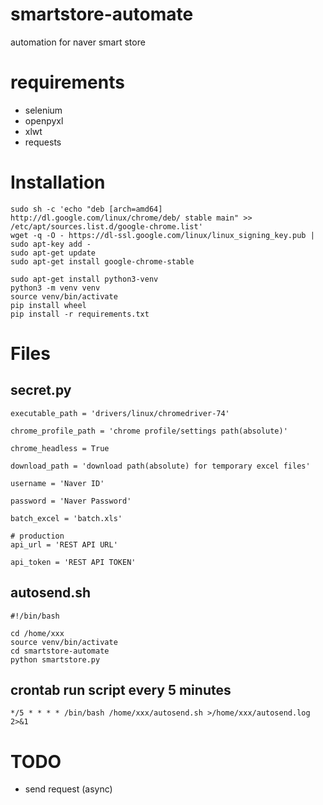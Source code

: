 # smartstore-automate
automation for naver smart store


# requirements

* selenium
* openpyxl
* xlwt
* requests

# Installation

```
sudo sh -c 'echo "deb [arch=amd64] http://dl.google.com/linux/chrome/deb/ stable main" >> /etc/apt/sources.list.d/google-chrome.list'
wget -q -O - https://dl-ssl.google.com/linux/linux_signing_key.pub | sudo apt-key add -
sudo apt-get update
sudo apt-get install google-chrome-stable

sudo apt-get install python3-venv
python3 -m venv venv
source venv/bin/activate
pip install wheel
pip install -r requirements.txt
```

# Files
## secret.py

```
executable_path = 'drivers/linux/chromedriver-74'

chrome_profile_path = 'chrome profile/settings path(absolute)'

chrome_headless = True

download_path = 'download path(absolute) for temporary excel files'

username = 'Naver ID'

password = 'Naver Password'

batch_excel = 'batch.xls'

# production
api_url = 'REST API URL'

api_token = 'REST API TOKEN'
```
## autosend.sh

```
#!/bin/bash

cd /home/xxx
source venv/bin/activate
cd smartstore-automate
python smartstore.py
```

## crontab run script every 5 minutes

```
*/5 * * * * /bin/bash /home/xxx/autosend.sh >/home/xxx/autosend.log 2>&1
```

# TODO

* send request (async)
